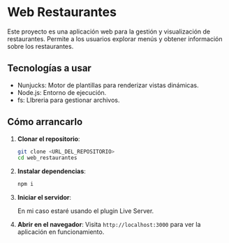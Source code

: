 # Web Restaurantes

Este proyecto es una aplicación web para la gestión y visualización de restaurantes. Permite a los usuarios explorar menús y obtener información sobre los restaurantes.

## Tecnologías a usar

- Nunjucks: Motor de plantillas para renderizar vistas dinámicas.
- Node.js: Entorno de ejecución.
- fs: LIbreria para gestionar archivos.

## Cómo arrancarlo

1. **Clonar el repositorio**:
   ```bash
   git clone <URL_DEL_REPOSITORIO>
   cd web_restaurantes
   ```

2. **Instalar dependencias**:
   ```bash
   npm i
   ```

3. **Iniciar el servidor**:

    En mi caso estaré usando el plugin Live Server.

4. **Abrir en el navegador**:
   Visita `http://localhost:3000` para ver la aplicación en funcionamiento.


